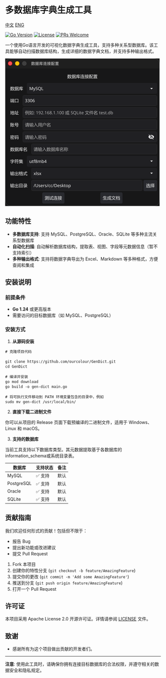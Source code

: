 # 多数据库字典生成工具

[中文](README.md) [ENG](README_EN.md)

[![Go Version](https://img.shields.io/badge/Go-1.24%2B-blue.svg)](https://golang.org/)
[![License](https://img.shields.io/badge/License-Apache%202.0-blue.svg)](https://opensource.org/licenses/Apache-2.0)
[![PRs Welcome](https://img.shields.io/badge/PRs-welcome-brightgreen.svg)](https://github.com/ourcolour/GenDict/pulls)

一个使用Go语言开发的可视化数据字典生成工具，支持多种关系型数据库。该工具能够自动扫描数据库结构，生成详细的数据字典文档，并支持多种输出格式。

![screen](screen.png)

## 功能特性

- **多数据库支持**: 支持 MySQL、PostgreSQL、Oracle、SQLite 等多种主流关系型数据库
- **自动化扫描**: 自动解析数据库结构，提取表、视图、字段等元数据信息（暂不支持索引）
- **多种输出格式**: 支持将数据字典导出为 Excel、Markdown 等多种格式，方便查阅和集成

## 安装说明

### 前提条件

-   **Go 1.24** 或更高版本
-   需要访问的目标数据库（如 MySQL、PostgreSQL）

### 安装方式

1. **从源码安装**

```shell
# 克隆项目代码

git clone https://github.com/ourcolour/GenDict.git
cd GenDict

# 编译并安装
go mod download
go build -o gen-dict main.go

# 将可执行文件移动到 PATH 环境变量包含的目录中，例如
sudo mv gen-dict /usr/local/bin/
```

2. **直接下载二进制文件**

你可以从项目的 Release 页面下载预编译的二进制文件，适用于 Windows、Linux 和 macOS。

3. **支持的数据库**

当前工具支持以下数据库类型。其元数据提取基于各数据库的 information_schema或系统目录表。

| 数据库 | 支持状态 | 备注 |
| ------- | ------ | ---- |
| MySQL | ✅ 支持 | 默认 |
| PostgreSQL | ✅ 支持 | 默认 |
| Oracle | ✅ 支持 | 默认 |
| SQLite | ✅ 支持 | 默认 |

## 贡献指南

我们欢迎任何形式的贡献！包括但不限于：

- 报告 Bug
- 提出新功能或改进建议
- 提交 Pull Request

1. Fork 本项目
2. 创建你的特性分支 (`git checkout -b feature/AmazingFeature`)
3. 提交你的更改 (`git commit -m 'Add some AmazingFeature'`)
4. 推送到分支 (`git push origin feature/AmazingFeature`)
5. 打开一个 Pull Request

## 许可证

本项目采用 Apache License 2.0 开源许可证。详情请参阅 [LICENSE](LICENSE) 文件。

## 致谢

- 感谢所有为这个项目做出贡献的开发者们。

---

**注意**: 使用此工具时，请确保你拥有连接目标数据库的合法权限，并遵守相关的数据安全和隐私规定。
